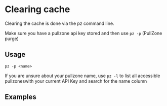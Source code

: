 # Clearing cache

Clearing  the cache is done via the pz command line.

Make sure you have a pullzone api key stored and then use `pz -p` (PullZone purge)

## Usage

```console
pz -p <name>
```

If you are unsure about your pullzone name, use `pz -l` to list all accessible pullzoneswith your current API Key and search for the name column


## Examples
